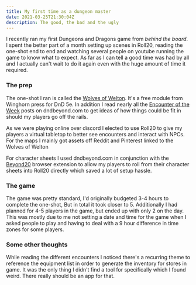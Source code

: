 ```yaml
---
title: My first time as a dungeon master
date: 2021-03-25T21:30:04Z
description: The good, the bad and the ugly
---
```


I recently ran my first Dungeons and Dragons game from *behind the board*. I spent the better part of a month setting up scenes in Roll20, reading the one-shot end to end and watching several people on youtube running the game to know what to expect. As far as I can tell a good time was had by all and I actually can't wait to do it again even with the huge amount of time it required. 

### The prep

The one-shot I ran is called the [Wolves of Welton](https://winghornpress.com/adventures/wolves-of-welton/). It's a free module from Winghorn press for DnD 5e. In addition I read nearly all the [Encounter of the Week](https://www.dndbeyond.com/tag/encounter-of-the-week) posts on dndbeyond.com to get ideas of how things could be fit in should my players go off the rails.  

As we were playing online over discord I elected to use Roll20 to give my players a virtual tabletop to better see encounters and interact with NPCs. For the maps I mainly got assets off Reddit and Pinterest linked to the Wolves of Welton 

For character sheets I used dndbeyond.com in conjunction with the [Beyond20](https://beyond20.here-for-more.info/) browser extension to allow my players to roll from their character sheets into Roll20 directly which saved a lot of setup hassle.

### The game
The game was pretty standard, I'd originally budgeted 3-4 hours to complete the one-shot, But in total it took closer to 5. Additionally I had planned for 4-5 players in the game, but ended up with only 2 on the day. This was mostly due to me not setting a date and time for the game when I asked people to play and having to deal with a 9 hour difference in time zones for some players.

### Some other thoughts
While reading the different encounters I noticed there's a recurring theme to reference the equipment list in order to generate the inventory for stores in game. It was the only thing I didn't find a tool for specifically which I found weird. There really should be an app for that.